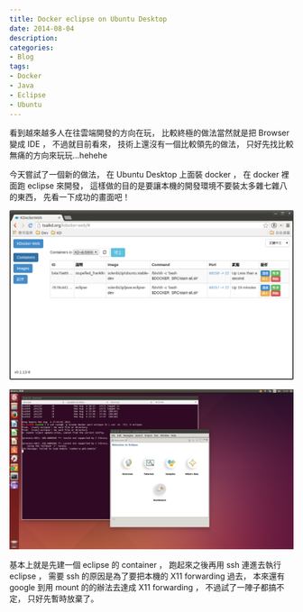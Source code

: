 ```yaml
---
title: Docker eclipse on Ubuntu Desktop
date: 2014-08-04
description:
categories:
- Blog
tags:
- Docker
- Java
- Eclipse
- Ubuntu
---
```


[Ubuntu]: http://www.ubuntu.com/
[docker]: https://www.docker.io/
[eclipse]: https://www.eclipse.org/
[kdocker-web]: https://github.com/tsaikd/kdocker-web

看到越來越多人在往雲端開發的方向在玩，
比較終極的做法當然就是把 Browser 變成 IDE ，
不過就目前看來，
技術上還沒有一個比較領先的做法，
只好先找比較無痛的方向來玩玩...hehehe

今天嘗試了一個新的做法，
在 Ubuntu Desktop 上面裝 docker ，
在 docker 裡面跑 eclipse 來開發，
這樣做的目的是要讓本機的開發環境不要裝太多雜七雜八的東西，
先看一下成功的畫面吧！

![](screen01.png)

![](screen02.png)

基本上就是先建一個 eclipse 的 container ，
跑起來之後再用 ssh 連進去執行 eclipse ，
需要 ssh 的原因是為了要把本機的 X11 forwarding 過去，
本來還有 google 到用 mount 的的辦法去達成 X11 forwarding ，
不過試了一陣子都搞不定，
只好先暫時放棄了。

